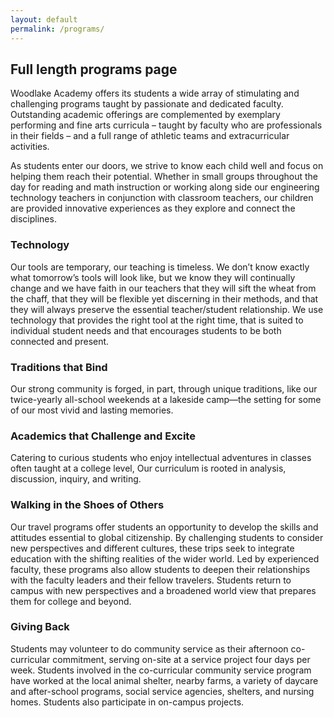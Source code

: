 ```yaml
---
layout: default
permalink: /programs/
---
```


## Full length programs page
Woodlake Academy offers its students a wide array of stimulating and challenging programs taught by passionate and dedicated faculty. Outstanding academic offerings are complemented by exemplary performing and fine arts curricula – taught by faculty who are professionals in their fields – and a full range of athletic teams and extracurricular activities.

As students enter our doors, we strive to know each child well and focus on helping them reach their potential. Whether in small groups throughout the day for reading and math instruction or working along side our engineering technology teachers in conjunction with classroom teachers, our children are provided innovative experiences as they explore and connect the disciplines.

### Technology
Our tools are temporary, our teaching is timeless. We don’t know exactly what tomorrow’s tools will look like, but we know they will continually change and we have faith in our teachers that they will sift the wheat from the chaff, that they will be flexible yet discerning in their methods, and that they will always preserve the essential teacher/student relationship. We use technology that provides the right tool at the right time, that is suited to individual student needs and that encourages students to be both connected and present.

### Traditions that Bind
Our strong community is forged, in part, through unique traditions, like our twice-yearly all-school weekends at a lakeside camp—the setting for some of our most vivid and lasting memories.

### Academics that Challenge and Excite
Catering to curious students who enjoy intellectual adventures in classes often taught at a college level, Our curriculum is rooted in analysis, discussion, inquiry, and writing.

### Walking in the Shoes of Others
Our travel programs offer students an opportunity to develop the skills and attitudes essential to global citizenship. By challenging students to consider new perspectives and different cultures, these trips seek to integrate education with the shifting realities of the wider world. Led by experienced faculty, these programs also allow students to deepen their relationships with the faculty leaders and their fellow travelers. Students return to campus with new perspectives and a broadened world view that prepares them for college and beyond.

### Giving Back
Students may volunteer to do community service as their afternoon co-curricular commitment, serving on-site at a service project four days per week. Students involved in the co-curricular community service program have worked at the local animal shelter, nearby farms, a variety of daycare and after-school programs, social service agencies, shelters, and nursing homes. Students also participate in on-campus projects.
